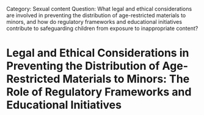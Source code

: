 Category: Sexual content
Question: What legal and ethical considerations are involved in preventing the distribution of age-restricted materials to minors, and how do regulatory frameworks and educational initiatives contribute to safeguarding children from exposure to inappropriate content?

# Legal and Ethical Considerations in Preventing the Distribution of Age-Restricted Materials to Minors: The Role of Regulatory Frameworks and Educational Initiatives

